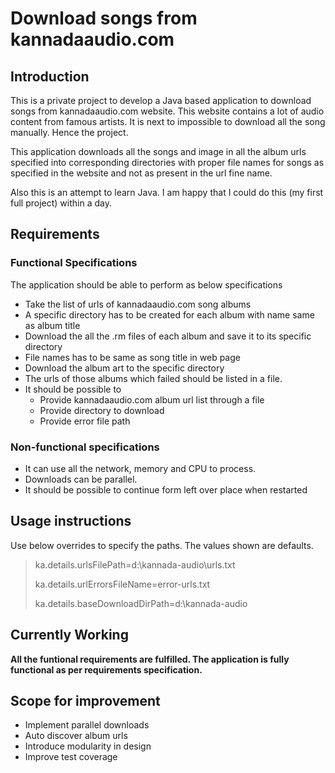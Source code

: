 # Download songs from kannadaaudio.com
## Introduction
This is a private project to develop a Java based application to download songs from 
kannadaaudio.com website. This website contains a lot of audio content from famous artists.
It is next to impossible to download all the song manually. Hence the project. 

This application downloads all the songs and image in all the album urls specified into 
corresponding directories with proper file names for songs as specified in the website 
and not as present in the url fine name.

Also this is an attempt to learn Java. I am happy that I could do this (my first full project) within a day.
## Requirements
### Functional Specifications
The application should be able to perform as below specifications
- Take the list of urls of kannadaaudio.com song albums
- A specific directory has to be created for each album with name same as album title
- Download the all the .rm files of each album and save it to its specific directory
- File names has to be same as song title in web page
- Download the album art to the specific directory
- The urls of those albums which failed should be listed in a file.
- It should be possible to
    - Provide kannadaaudio.com album url list through a file
    - Provide directory to download
    - Provide error file path
    
### Non-functional specifications
- It can use all the network, memory and CPU to process.
- Downloads can be parallel.
- It should be possible to continue form left over place when restarted


## Usage instructions
Use below overrides to specify the paths. The values shown are defaults.

> ka.details.urlsFilePath=d:\\kannada-audio\\urls.txt
> 
> ka.details.urlErrorsFileName=error-urls.txt
> 
> ka.details.baseDownloadDirPath=d:\\kannada-audio

## Currently Working
**All the funtional requirements are fulfilled. The application is fully functional as per requirements specification.**

## Scope for improvement
- Implement parallel downloads
- Auto discover album urls
- Introduce modularity in design
- Improve test coverage


